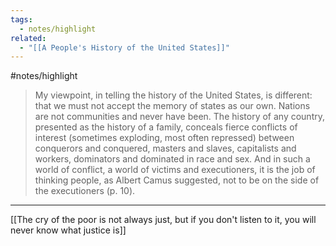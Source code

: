 ```yaml
---
tags:
  - notes/highlight
related:
  - "[[A People's History of the United States]]"
---
```

#notes/highlight 

>My viewpoint, in telling the history of the United States, is different: that we must not accept the memory of states as our own. Nations are not communities and never have been. The history of any country, presented as the history of a family, conceals fierce conflicts of interest (sometimes exploding, most often repressed) between conquerors and conquered, masters and slaves, capitalists and workers, dominators and dominated in race and sex. And in such a world of conflict, a world of victims and executioners, it is the job of thinking people, as Albert Camus suggested, not to be on the side of the executioners (p. 10).

___

[[The cry of the poor is not always just, but if you don't listen to it, you will never know what justice is]]
